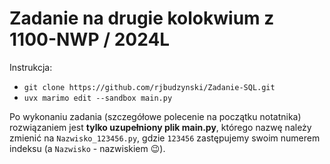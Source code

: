# Zadanie na drugie kolokwium z 1100-NWP / 2024L

Instrukcja:

* `git clone https://github.com/rjbudzynski/Zadanie-SQL.git`
* `uvx marimo edit --sandbox main.py`

Po wykonaniu zadania (szczegółowe polecenie na początku notatnika)
rozwiązaniem jest **tylko uzupełniony plik main.py**, którego nazwę należy
zmienić na `Nazwisko_123456.py`, gdzie `123456` zastępujemy swoim numerem
indeksu (a `Nazwisko` - nazwiskiem 😉).

